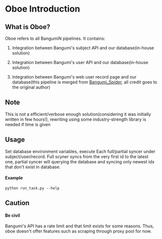 # Oboe Introduction

## What is Oboe?

Oboe refers to all BangumiN pipelines. It contains:

1. Integration between Bangumi's subject API and our database(in-house solution)

2. Integration between Bangumi's user API and our database(in-house solution)

3. Integration between Bangumi's web user record page and our database(this pipeline is merged from 
[Bangumi_Spider](https://github.com/wattlebird/Bangumi_Spider), all credit goes to the original author)

## Note

This is not a efficient/verbose enough solution(considering it was initially written in few hours!), rewriting using 
some industry-strength library is needed if time is given


## Usage

Set database environment variables, execute Each full/partial syncer under subject/user/record. Full scyner syncs 
from the very first id to the latest one, partial syncer will querying the database and syncing only newest ids 
that don't exist in database.

#### Example
`python run_task.py --help`


## Caution
#### Be civil
Bangumi's API has a rate limit and that limit exists for some reasons. Thus, oboe doesn't offer features such 
as scraping through proxy pool for now.